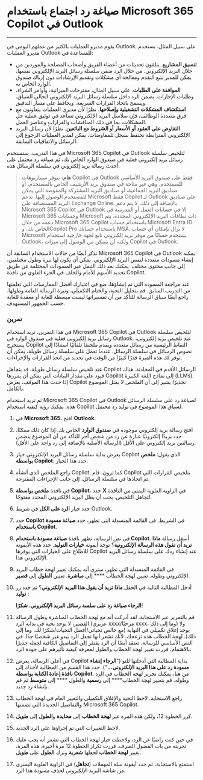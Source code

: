 # صياغة رد اجتماع باستخدام Microsoft 365 Copilot في Outlook
---
يقوم مديرو العمليات بالكثير من عملهم اليومي في Outlook. على سبيل المثال، يستخدم مديرو العمليات Outlook للمساعدة في:

 -  **تنسيق المشاريع**. يتلقون تحديثات من أعضاء الفريق وأصحاب المصلحة والموردين من خلال البريد الإلكتروني. من خلال الرد ضمن سلسلة رسائل البريد الإلكتروني نفسها، يمكن للمدير تتبع التقدم ومعالجة أي مشكلات وتقديم الإرشادات دون إرباك صندوق الوارد الخاص به.
 -  **الموافقة على الطلبات**. على سبيل المثال، مقترحات الميزانية، وأوامر الشراء، وطلبات الإجازات. يضمن الرد داخل سلسلة رسائل البريد الإلكتروني الحالي السياق، ويسمح باتخاذ القرارات السريعة، ويحافظ على مسار التدقيق.
 -  **استكشاف المشكلات التشغيلية وإصلاحها**. نظرًا لأن مديري العمليات يتعاونون مع فرق متعددة الوظائف، فإن سلاسل البريد الإلكتروني تساعد في توثيق عملية حل المشكلات، بما في ذلك المناقشات والقرارات وعناصر العمل.
 -  **التفاوض على العقود أو الأسعار أو الشروط مع البائعين**. نظرًا لأن رسائل البريد الإلكتروني المترابطة تحتفظ بسجل للمفاوضات، يمكن لمدير العمليات الرجوع إلى الرسائل والاتفاقيات السابقة.<br>

في هذا التدريب، ستستخدم Microsoft 365 Copilot في Outlook لتلخيص سلسلة رسائل بريد إلكتروني فعلية في صندوق الوارد الخاص بك، ثم صياغة رد محتمل على أحدث رسالة بريد إلكتروني في سلسلة الرسائل هذه.

> **هام:** تتوفر سيناريوهات Copilot في Outlook فقط على صندوق البريد الأساسي للمستخدم. وهي غير متاحة في صندوق بريد الأرشيف الخاص بالمستخدم، أو صناديق البريد الجماعية، أو صناديق البريد المشتركة والمفوضة التي يمكن للمستخدم الوصول إليها. تدعم Microsoft فقط Copilot لـ Outlook على صناديق البريد المستضافة على Exchange Online. بالإضافة إلى ذلك، لا يتم دعم Microsoft 365 Copilot في Outlook إلا في حسابات العمل أو المدرسة في Microsoft 365 وحسابات Microsoft ذات نطاقات البريد الإلكتروني المحددة. يتم دعمه من خلال Microsoft 365 Copilot باستخدام حساب Microsoft Entra ID الخاص بك، وCopilot Pro باستخدام حسابك MSA. لا يزال بإمكان أي حساب Microsoft يستخدم حسابًا من موفر بريد إلكتروني تابع لجهة خارجية استخدام Outlook، ولكنه لن يتمكن من الوصول إلى ميزات Copilot في Outlook.

تذكر أيضًا من حالات الاستخدام السابقة أن Microsoft 365 Copilot في Outlook يمكنه إنشاء مسودات متعددة لنفس البريد الإلكتروني. يمكن أن يكون لها نبرة وطول مختلفين، إلى جانب محتوى مختلف. يمكنك بعد ذلك التنقل عبر المسودات المختلفة عن طريق تحديد الأسهم للأمام والخلف في الجزء العلوي من نافذة Copilot.

عند مراجعة المسودة التي تم إنشاؤها، ضع في اعتبارك أفضل الممارسات التي تعلمتها من التدريب السابق. قم بتحليل التحية، والختام التكميلي، ونبرة الرسالة العامة وطولها. راجع أيضًا سياق الرسالة للتأكد من أن تفسيراتها ليست مبسطة للغاية أو معقدة للغاية حسب الجمهور المستهدف.

### تمرين

في هذا التمرين، تريد استخدام Microsoft 365 Copilot في Outlook لتلخيص سلسلة رسائل بريد إلكتروني فعلية في صندوق الوارد في Outlook. عند تلخيص بريد إلكتروني، يستخرج Copilot النقاط الرئيسية من رسائل متعددة ويقدم ملخصًا تلقائيًا استنادًا إلى نصوص الرسائل في سلسلة الرسائل. عندما تعمل على سلسلة رسائل طويلة، يمكن أن توفر لك هذه الميزة قدرًا كبيرًا من الوقت في تحديد من اتخذ القرارات والإجراءات.

عند تلخيص سلسلة رسائل طويلة، قد يتجاهل Copilot الرسائل الأقدم في المحادثة. هناك قيود على مقدار البيانات التي يمكن أن يمررها Copilot إلى نماذج اللغة الكبيرة (LLMs). إذا حدث هذا الموقف، يعرض Copilot تحذيرًا يشير إلى أن الملخص لا يمثل الموضوع بالكامل.

ثم تريد استخدام Microsoft 365 Copilot في Outlook لصياغة رد على سلسلة الرسائل هذه. يمكنك رؤية كيفية استخدام Copilot لسياق هذا الموضوع في توليد رد محتمل.

1.  في **Microsoft 365**، افتح **Outlook**.
2.  افتح رسالة بريد إلكتروني موجودة في **صندوق الوارد** الخاص بك. إذا كان ذلك ممكنًا، حدد بريدًا إلكترونيًا عبارة عن رد من شخص آخر للتأكد من أن الموضوع يتضمن رسالتين بريد إلكتروني على الأقل (الرسالة الأصلية بالإضافة إلى رد واحد على الأقل).
3.  يعرض بداية سلسلة رسائل البريد الإلكتروني خيار Copilot الذي يقول: **ملخص بواسطة Copilot**. حدد هذا الخيار.
4.  راجع الملخص الذي أنشأه Copilot. كما ترون، قام Copilot بتلخيص القرارات التي تم اتخاذها في سلسلة الرسائل، إلى جانب الإجراءات المقترحة.
5.  في نافذة **ملخص بواسطة Copilot**، حدد **X** في الزاوية العلوية اليمنى من النافذة لتجاهل التلخيص. يجب أن يظل البريد الإلكتروني المحدد مفتوحًا.
6.  حدد خيار **الرد على الكل** في شريط Outlook.
7.  حدد **Copilot** في الشريط. في القائمة المنسدلة التي تظهر، حدد **صياغة مسودة باستخدام Copilot**.
8.  في نص الرسالة، تظهر نافذة **صياغة مسودة باستخدام Copilot**. أسفل رسالة **ماذا تريد أن تقول هذه الرسالة الإلكترونية**؟ توجد أيقونة **خيارات التوليد**. حدد هذه الأيقونة للاطلاع على الخيارات التي يوفرها Copilot عند إنشاء ردك على سلسلة رسائل البريد الإلكتروني هذا.
9.  في القائمة المنسدلة التي تظهر، سترى أنه يمكنك تغيير لهجة خطاب البريد الإلكتروني وطوله. تعيين لهجة الخطاب **** إلى **مباشرة**. تعيين **الطول** إلى **قصير**.
10. أدخل المطالبة التالية في الحقل **ماذا تريد أن يقول هذا البريد الإلكتروني**؟ ثم حدد زر **توليد** :
    
    **الرجاء صياغة رد على سلسة رسائل البريد الإلكتروني. شكرًا**!
11. قم بالتمرير عبر الاستجابة. لقد أدركت أنه مع لهجة الخطاب المباشرة وطول الرسالة القصير، لا يوجد تحية في بداية الرد (عزيزي xxxx/مرحبًا xxxx، وما إلى ذلك) ولا يوجد إغلاق تكميلي في النهاية (مع خالص تحياتي/أفضل التحيات/شكرًا لك، وما إلى ذلك). لهجة الخطاب هذه تزعجك، لأنك تشعر أنها تجعل الرد يبدو غير شخصيًا جدًا. في النص الأساسي للرسالة، تعتقد أيضًا أن الرد يفتقر إلى التفاصيل الكافية لجعله جديرًا بالاهتمام. قررت تغيير لهجة الخطاب والطول لمعرفة كيفية تأثيرهم على جودة الرد.
12. في أعلى الرسالة، يعرض Copilot بداية المطالبة التي أدخلتها للتو ("**الرجاء إنشاء مسودة رد على هذا البريد الإلكتروني...**"). حدد هذا القسم من المطالبة لأخذك إلى **نافذة إعادة الكتابة بواسطة Copilot**. من هنا، يمكنك تحرير لهجة الخطاب في الرد وطوله. قم بتغيير لهجة الخطاب**** إلى **رسمية** والطول **** إلى **متوسط** ثم قم بإنشاء رد جديد.
13. راجع الاستجابة. لاحظ التحية والإغلاق التكميلي والتغيير العام في لهجة الخطاب والتفاصيل الجديدة التي تضمنها Microsoft 365 Copilot.
14. كرر الخطوة 12، ولكن هذه المرة غير **لهجة الخطاب** إلى **محايدة** و**الطول** إلى **طويل**.
15. لاحظ التغييرات التي تم إجراؤها على الرد الجديد.
16. في حين كنت راضيًا عن الرد، ولاحظت خيار لهجة الخطاب التي تشعر أنه يجب عليك تجربته من باب الفضول الصرف. قررت تكرار الخطوة 12 مرة أخيرة. هذه المرة، تغيير **لهجة الخطاب** لجعلها **شعرية** وترك **الطول** على **طويل**.
17. استمتع بالاستجابة، ثم حدد أيقونة سلة المهملات (**تجاهل**) في الزاوية العلوية اليسرى من شاشة البريد الإلكتروني لحذف مسودة هذا الرد.
